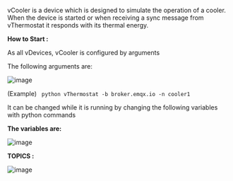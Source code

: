 vCooler is a device which is designed to simulate the operation of a cooler. When the device is started or when receiving a sync message from vThermostat it responds with its thermal energy. 

**How to Start :**

As all vDevices, vCooler is configured by arguments

The following arguments are:

![image](https://github.com/gmvrachatis/vDevices/assets/66122405/e36f75d8-82ae-4452-b025-c4f4597fb07a)

(Example) <code> python vThermostat -b broker.emqx.io -n cooler1 </code>


It can be changed while it is running by changing the following variables with python commands

**The variables are:**

![image](https://github.com/gmvrachatis/vDevices/assets/66122405/c83cd215-7520-4331-a756-c96bfeffeac5)

**TOPICS :**

![image](https://github.com/gmvrachatis/vDevices/assets/66122405/fee76b19-f766-4112-ba69-1c21240e1cd4)

